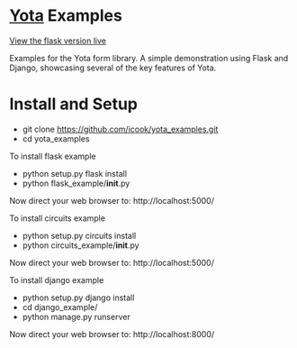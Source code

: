 [Yota](http://github.com/icook/yota) Examples
=============================================

[View the flask version live](http://yota.ibcook.com/)

Examples for the Yota form library. A simple demonstration using Flask and Django, showcasing several of the key features of Yota.

Install and Setup
=================

+ git clone https://github.com/icook/yota_examples.git
+ cd yota_examples

To install flask example
+ python setup.py flask install
+ python flask_example/__init__.py

Now direct your web browser to: http://localhost:5000/

To install circuits example
+ python setup.py circuits install
+ python circuits_example/__init__.py

Now direct your web browser to: http://localhost:5000/

To install django example
+ python setup.py django install
+ cd django_example/
+ python manage.py runserver

Now direct your web browser to: http://localhost:8000/
